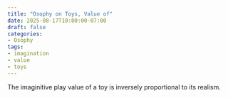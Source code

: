 ```yaml
---
title: "Osophy on Toys, Value of"
date: 2025-08-17T10:00:00-07:00
draft: false
categories:
- Osophy
tags:
- imagination
- value
- toys
---
```


The imaginitive play value of a toy is inversely proportional to its realism.